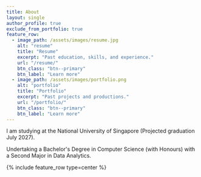 ```yaml
---
title: About
layout: single
author_profile: true
exclude_from_portfolio: true
feature_row:
  - image_path: /assets/images/resume.jpg
    alt: "resume"
    title: "Resume"
    excerpt: "Past education, skills, and experience."
    url: "/resume/"
    btn_class: "btn--primary"
    btn_label: "Learn more"
  - image_path: /assets/images/portfolio.png
    alt: "portfolio"
    title: "Portfolio"
    excerpt: "Past projects and productions."
    url: "/portfolio/"
    btn_class: "btn--primary"
    btn_label: "Learn more"
---
```


I am studying at the National University of Singapore (Projected graduation July 2027).        
  
Undertaking a  Bachelor's Degree in Computer Science (with Honours) with a Second Major in Data Analytics. 

{% include feature_row type=center %}

